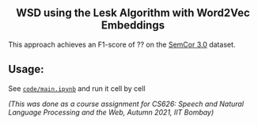<h2 align="center">WSD using the Lesk Algorithm with Word2Vec Embeddings</h2>

This approach achieves an F1-score of ?? on the [SemCor 3.0](https://www.kaggle.com/nltkdata/semcor-corpus) dataset.  

## Usage:
See [`code/main.ipynb`](code/main.ipynb) and run it cell by cell

*(This was done as a course assignment for CS626: Speech and Natural Language Processing and the Web, Autumn 2021, IIT Bombay)*
